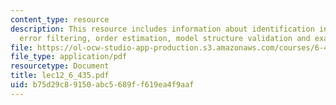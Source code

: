 ```yaml
---
content_type: resource
description: This resource includes information about identification in practice,
  error filtering, order estimation, model structure validation and examples.
file: https://ol-ocw-studio-app-production.s3.amazonaws.com/courses/6-435-system-identification-spring-2005/b75d29c89150abc5689ff619ea4f9aaf_lec12_6_435.pdf
file_type: application/pdf
resourcetype: Document
title: lec12_6_435.pdf
uid: b75d29c8-9150-abc5-689f-f619ea4f9aaf
---
```


